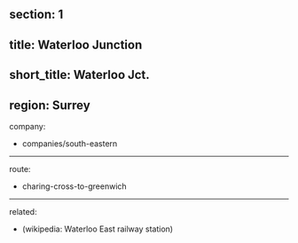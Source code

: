 section: 1
----
title: Waterloo Junction
----
short_title: Waterloo Jct.
----
region: Surrey
----
company:
- companies/south-eastern
----
route:
- charing-cross-to-greenwich
----
related:
- (wikipedia: Waterloo East railway station)
